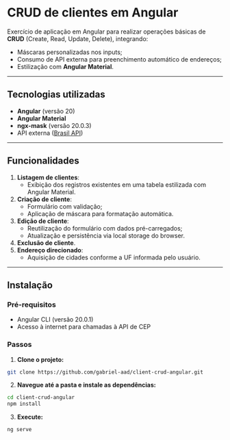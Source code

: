 # CRUD de clientes em Angular

Exercício de aplicação em Angular para realizar operações básicas de **CRUD** (Create, Read, Update, Delete), integrando:

- Máscaras personalizadas nos inputs;
- Consumo de API externa para preenchimento automático de endereços;
- Estilização com **Angular Material**.

---

##  Tecnologias utilizadas

- **Angular** (versão 20)
- **Angular Material** 
- **ngx-mask** (versão 20.0.3)
- API externa ([Brasil API](https://brasilapi.com.br/))

---

## Funcionalidades

1. **Listagem de clientes**:
   - Exibição dos registros existentes em uma tabela estilizada com Angular Material.
2. **Criação de cliente**:
   - Formulário com validação;
   - Aplicação de máscara para formatação automática.
3. **Edição de cliente**:
   - Reutilização do formulário com dados pré-carregados;
   - Atualização e persistência via local storage do browser.
4. **Exclusão de cliente**.
5. **Endereço direcionado**:
   - Aquisição de cidades conforme a UF informada pelo usuário.

---

## Instalação

### Pré-requisitos

- Angular CLI (versão 20.0.1)
- Acesso à internet para chamadas à API de CEP

### Passos

1. **Clone o projeto:** 
```bash
git clone https://github.com/gabriel-aad/client-crud-angular.git
```

2. **Navegue até a pasta e instale as dependências:** 
```bash
cd client-crud-angular
npm install
```

3. **Execute:**
```bash
ng serve
```
